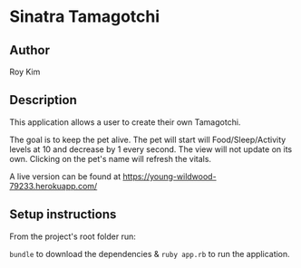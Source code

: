# Sinatra Tamagotchi

## Author
Roy Kim

## Description
This application allows a user to create their own Tamagotchi.

The goal is to keep the pet alive. The pet will start will Food/Sleep/Activity levels at 10 and decrease by 1 every second. The view will not update on its own. Clicking on the pet's name will refresh the vitals.

A live version can be found at https://young-wildwood-79233.herokuapp.com/

## Setup instructions
From the project's root folder run:

`bundle` to download the dependencies & `ruby app.rb` to run the application.
